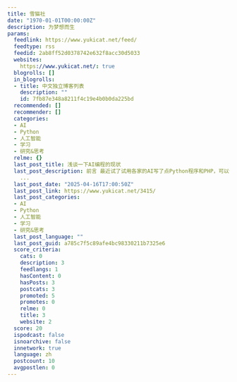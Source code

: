 ```yaml
---
title: 雪猫社
date: "1970-01-01T00:00:00Z"
description: 为梦想而生
params:
  feedlink: https://www.yukicat.net/feed/
  feedtype: rss
  feedid: 2ab8ff52d0378742e632f8acc30d5033
  websites:
    https://www.yukicat.net/: true
  blogrolls: []
  in_blogrolls:
  - title: 中文独立博客列表
    description: ""
    id: 7fb87e348a8211f4c19e4b0b0da225bd
  recommended: []
  recommender: []
  categories:
  - AI
  - Python
  - 人工智能
  - 学习
  - 研究&思考
  relme: {}
  last_post_title: 浅谈一下AI编程的现状
  last_post_description: 前言 最近试了试用各家的AI写了点Python程序和PHP，可以说效果是千差万别，有些AI写出来又快又好，有些就是思考了很久但是输
    ...
  last_post_date: "2025-04-16T17:00:50Z"
  last_post_link: https://www.yukicat.net/3415/
  last_post_categories:
  - AI
  - Python
  - 人工智能
  - 学习
  - 研究&思考
  last_post_language: ""
  last_post_guid: a785c7f5c89afe4bc98330211b7325e6
  score_criteria:
    cats: 0
    description: 3
    feedlangs: 1
    hasContent: 0
    hasPosts: 3
    postcats: 3
    promoted: 5
    promotes: 0
    relme: 0
    title: 3
    website: 2
  score: 20
  ispodcast: false
  isnoarchive: false
  innetwork: true
  language: zh
  postcount: 10
  avgpostlen: 0
---
```

